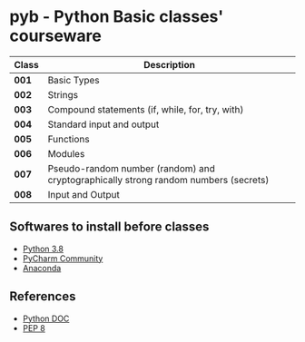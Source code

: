 # pyb - Python Basic classes' courseware

| Class | Description |
| -- | -- |
| **001** | Basic Types | 
| **002** | Strings |
| **003** | Compound statements (if, while, for, try, with) |
| **004** | Standard input and output |
| **005** | Functions |  
| **006** | Modules |
| **007** | Pseudo-random number (random) and cryptographically strong random numbers (secrets) |
| **008** | Input and Output |

## Softwares to install before classes  
*  [Python 3.8](https://www.python.org/downloads/)  
*  [PyCharm Community](https://www.jetbrains.com/pycharm/download/)  
*  [Anaconda](https://www.anaconda.com/distribution/#download-section)

## References  
*  [Python DOC](https://docs.python.org/3/)  
*  [PEP 8](https://www.python.org/dev/peps/pep-0008/)  

